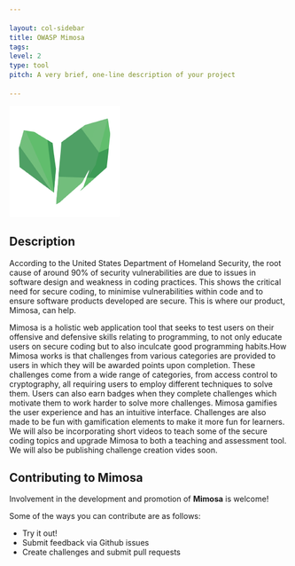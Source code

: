 ```yaml
---

layout: col-sidebar
title: OWASP Mimosa
tags: 
level: 2
type: tool
pitch: A very brief, one-line description of your project

---
```

<img src="https://raw.githubusercontent.com/OWASP/www-project-mimosa/main/assets/images/mimosa.png" alt="Mimosa logo">


<h2>Description</h2>
<p>
According to the United States Department of Homeland Security, the root cause of around 90% of security vulnerabilities are due to issues in software design and weakness in coding practices. This shows the critical need for secure coding, to minimise vulnerabilities within code and to ensure software products developed are secure. This is where our product, Mimosa, can help. 
</p>

<p>
Mimosa is a holistic web application tool that seeks to test users on their offensive and defensive skills relating to programming, to not only educate users on secure coding but to also inculcate good programming habits.How Mimosa works is that challenges from various categories are provided to users in which they will be awarded points upon completion. These challenges come from a wide range of categories, from access control to cryptography, all requiring users to employ different techniques to solve them. Users can also earn badges when they complete challenges which motivate them to work harder to solve more challenges. Mimosa gamifies the user experience and has an intuitive interface. Challenges are also made to be fun with gamification elements to make it more fun for learners. We will also be incorporating short videos to teach some of the secure coding topics and upgrade Mimosa to both a teaching and assessment tool. We will also be publishing challenge creation vides soon.
</p>


<h2>Contributing to Mimosa</h2>
<p>Involvement in the development and promotion of <b>Mimosa</b> is welcome! </p>


<p> Some of the ways you can contribute are as follows:</p>
<ul>
<li>Try it out!</li>
<li>Submit feedback via Github issues</li>
<li>Create challenges and submit pull requests</li>  
</ul>
  
<!--
This is an example of a Project or Chapter Page.  Please change these items to indicate the actual information you wish to present.  In addition to this information, the 'front-matter' above this texthould be modified to reflect your actual information.  An explanation of each of the front-matter items is below:

layout: This is the layout used by project and chapter pages.  You should leave this value as col-sidebar

title: This is the title of your project or chapter page, usually the name.  For example, OWASP Zed Attack Proxy or OWASP Baltimore

tags: This is a space-delimited list of tags you associate with your project or chapter.  If you are using tabs, at least one of these tags should be unique in order to be used in the tabs files (an example tab is included in this repo) 

level: For projects, this is your project level (2 - Incubator, 3 - Lab, 4 - Flagship)

type: code, tool, documentation, or other
-->
